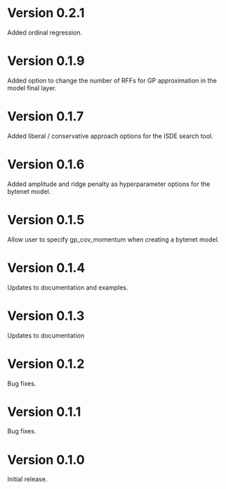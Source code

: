 # Version 0.2.1
Added ordinal regression.

# Version 0.1.9
Added option to change the number of RFFs for
GP approximation in the model final layer.

# Version 0.1.7
Added liberal / conservative approach options for
the ISDE search tool.

# Version 0.1.6
Added amplitude and ridge penalty as hyperparameter
options for the bytenet model.

# Version 0.1.5
Allow user to specify gp_cov_momentum when
creating a bytenet model.

# Version 0.1.4
Updates to documentation and
examples.

# Version 0.1.3
Updates to documentation

# Version 0.1.2
Bug fixes.

# Version 0.1.1
Bug fixes.

# Version 0.1.0
Initial release.

